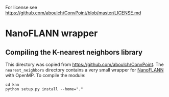 For license see https://github.com/aboulch/ConvPoint/blob/master/LICENSE.md

# NanoFLANN wrapper

## Compiling the K-nearest neighbors library

This directory was copied from https://github.com/aboulch/ConvPoint. The ```nearest_neighbors``` directory contains 
a very small wrapper for [NanoFLANN](https://github.com/jlblancoc/nanoflann) with OpenMP.
To compile the module:
```
cd knn
python setup.py install --home="."
```